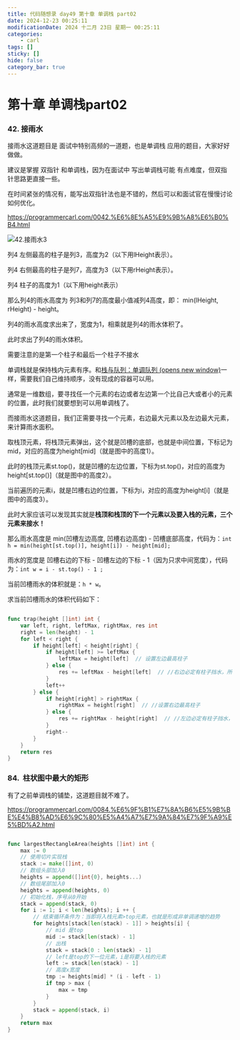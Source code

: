 ```yaml
---
title: 代码随想录 day49 第十章 单调栈 part02
date: 2024-12-23 00:25:11
modificationDate: 2024 十二月 23日 星期一 00:25:11
categories: 
	- carl
tags: []
sticky: []
hide: false
category_bar: true
---
```



# 第十章 单调栈part02

### 42. 接雨水

接雨水这道题目是 面试中特别高频的一道题，也是单调栈 应用的题目，大家好好做做。

建议是掌握 双指针 和单调栈，因为在面试中 写出单调栈可能 有点难度，但双指针思路更直接一些。

在时间紧张的情况有，能写出双指针法也是不错的，然后可以和面试官在慢慢讨论如何优化。

https://programmercarl.com/0042.%E6%8E%A5%E9%9B%A8%E6%B0%B4.html

![42.接雨水3](https://code-thinking-1253855093.file.myqcloud.com/pics/20210223092732301.png)

列4 左侧最高的柱子是列3，高度为2（以下用lHeight表示）。

列4 右侧最高的柱子是列7，高度为3（以下用rHeight表示）。

列4 柱子的高度为1（以下用height表示）

那么列4的雨水高度为 列3和列7的高度最小值减列4高度，即： min(lHeight, rHeight) - height。

列4的雨水高度求出来了，宽度为1，相乘就是列4的雨水体积了。

此时求出了列4的雨水体积。


需要注意的是第一个柱子和最后一个柱子不接水


单调栈就是保持栈内元素有序。和[栈与队列：单调队列 (opens new window)](https://programmercarl.com/0239.%E6%BB%91%E5%8A%A8%E7%AA%97%E5%8F%A3%E6%9C%80%E5%A4%A7%E5%80%BC.html)一样，需要我们自己维持顺序，没有现成的容器可以用。

通常是一维数组，要寻找任一个元素的右边或者左边第一个比自己大或者小的元素的位置，此时我们就要想到可以用单调栈了。

而接雨水这道题目，我们正需要寻找一个元素，右边最大元素以及左边最大元素，来计算雨水面积。

取栈顶元素，将栈顶元素弹出，这个就是凹槽的底部，也就是中间位置，下标记为mid，对应的高度为height[mid]（就是图中的高度1）。

此时的栈顶元素st.top()，就是凹槽的左边位置，下标为st.top()，对应的高度为height[st.top()]（就是图中的高度2）。

当前遍历的元素i，就是凹槽右边的位置，下标为i，对应的高度为height[i]（就是图中的高度3）。

此时大家应该可以发现其实就是**栈顶和栈顶的下一个元素以及要入栈的元素，三个元素来接水！**

那么雨水高度是 min(凹槽左边高度, 凹槽右边高度) - 凹槽底部高度，代码为：`int h = min(height[st.top()], height[i]) - height[mid];`

雨水的宽度是 凹槽右边的下标 - 凹槽左边的下标 - 1（因为只求中间宽度），代码为：`int w = i - st.top() - 1 ;`

当前凹槽雨水的体积就是：`h * w`。

求当前凹槽雨水的体积代码如下：





```go

func trap(height []int) int {
	var left, right, leftMax, rightMax, res int
	right = len(height) - 1
	for left < right {
		if height[left] < height[right] {
			if height[left] >= leftMax {
				leftMax = height[left]  // 设置左边最高柱子
			} else {
				res += leftMax - height[left]  // //右边必定有柱子挡水，所以遇到所有值小于等于leftMax的，全部加入水池中
			}
			left++
		} else {
			if height[right] > rightMax {
				rightMax = height[right]  // //设置右边最高柱子
			} else {
				res += rightMax - height[right]  // //左边必定有柱子挡水，所以，遇到所有值小于等于rightMax的，全部加入水池
			}
			right--
		}
	}
	return res
}

```


### 84.  柱状图中最大的矩形

有了之前单调栈的铺垫，这道题目就不难了。

https://programmercarl.com/0084.%E6%9F%B1%E7%8A%B6%E5%9B%BE%E4%B8%AD%E6%9C%80%E5%A4%A7%E7%9A%84%E7%9F%A9%E5%BD%A2.html


```go

func largestRectangleArea(heights []int) int {
    max := 0
    // 使用切片实现栈
    stack := make([]int, 0)
    // 数组头部加入0
    heights = append([]int{0}, heights...)
    // 数组尾部加入0
    heights = append(heights, 0)
    // 初始化栈，序号从0开始
    stack = append(stack, 0)
    for i := 1; i < len(heights); i ++ {
        // 结束循环条件为：当即将入栈元素>top元素，也就是形成非单调递增的趋势
        for heights[stack[len(stack) - 1]] > heights[i] {
            // mid 是top
            mid := stack[len(stack) - 1]
            // 出栈
            stack = stack[0 : len(stack) - 1]
            // left是top的下一位元素，i是将要入栈的元素
            left := stack[len(stack) - 1]
            // 高度x宽度
            tmp := heights[mid] * (i - left - 1)
            if tmp > max {
                max = tmp
            }
        }
        stack = append(stack, i)
    }
    return max
}

```
